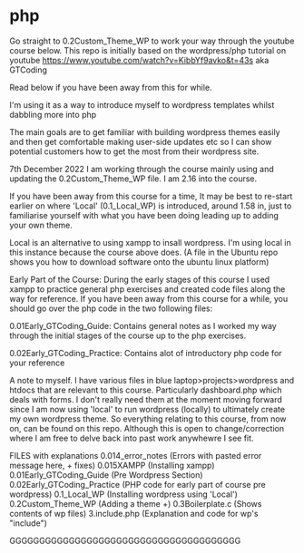 # php

Go straight to 0.2Custom_Theme_WP to work your way through the youtube course below.
This repo is initially based on the wordpress/php tutorial on youtube https://www.youtube.com/watch?v=KibbYf9avko&t=43s  aka GTCoding

Read below if you have been away from this for while.

I'm using it as a way to introduce myself to wordpress templates whilst dabbling more into php

The main goals are to get familiar with building wordpress themes easily and then get comfortable making user-side updates etc so I can show potential customers how to get the most from their wordpress site. 

7th December 2022
I am working through the course mainly using and updating the 0.2Custom_Theme_WP  file.
I am 2.16 into the course.

If you have been away from this course for a time, It may be best to re-start earlier on where 'Local' (0.1_Local_WP) is introduced, around 1.58 in, just to familiarise yourself with what you have been doing leading up to adding your own theme. 

Local is an alternative to using xampp to insall wordpress. I'm using local in this instance because the course above does. (A file in the Ubuntu repo shows you how to download software onto the ubuntu linux platform)

Early Part of the Course:
During the early stages of this course I used xampp to practice general php exercises and created code files along the way for reference. If you have been away from this course for a while, you should go over the php code in the two following files:

0.01Early_GTCoding_Guide: Contains general notes as I worked my way through the initial stages of the course up to the php exercises.

0.02Early_GTCoding_Practice:  Contains alot of introductory php code for your reference

A note to myself. 
I have various files in blue laptop>projects>wordpress   and   htdocs  that are relevant to this course. Particularly dashboard.php which deals with forms.
I don't really need them at the moment moving forward since I am now using 'local' to run wordpress (locally) to ultimately create my own wordpress theme. So everything relating to this course, from now on, can be found on this repo. Although this is open to change/correction where I am free to delve back into past work anywhewre I see fit. 




FILES with explanations
0.014_error_notes (Errors with pasted error message here, + fixes)
0.015XAMPP  (Installing xampp)
0.01Early_GTCoding_Guide (Pre Wordpress Section)
0.02Early_GTCoding_Practice (PHP code for early part of course pre wordpress)
0.1_Local_WP (Installing wordpress using 'Local') 
0.2Custom_Theme_WP  (Adding a theme +) 
0.3Boilerplate.c (Shows contents of wp files)
3.include.php (Explanation and code for wp's "include")


GGGGGGGGGGGGGGGGGGGGGGGGGGGGGGGGGGGGGGG
